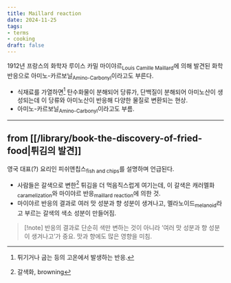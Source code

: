 ```yaml
---
title: Maillard reaction
date: 2024-11-25
tags:
- terms
- cooking
draft: false
---
```


1912년 프랑스의 화학자 루이스 카밀 마이야르<sub>Louis Camille Maillard</sub>에 의해 발견된 화학반응으로 아미노-카르보닐<sub>Amino-Carbonyl</sub>이라고도 부른다.
- 식재료를 가열하면[^1] 탄수화물이 분해되어 당류가, 단백질이 분해되어 아미노산이 생성되는데 이 당류와 아미노산이 반응해 다양한 물질로 변환되는 현상.
- 아미노-카르보닐<sub>Amino-Carbonyl</sub>이라고도 부름.

[^1]: 튀기거나 굽는 등의 고온에서 발생하는 반응.


---
## from [[/library/book-the-discovery-of-fried-food|튀김의 발견]]
영국 대표(?) 요리인 피쉬앤칩스<sub>fish and chips</sub>를 설명하며 언급된다.
- 사람들은 갈색으로 변한[^2] 튀김을 더 먹음직스럽게 여기는데, 이 갈색은 캐러멜화<sub>caramelization</sub>와 마이야르 반응<sub>maillard reaction</sub>에 의한 것.
- 마이야르 반응의 결과로 여러 맛 성분과 향 성분이 생겨나고, 멜라노이드<sub>melanoid</sub>라고 부르는 갈색의 색소 성분이 만들어짐.

[^2]: 갈색화, browning

> [!note] 반응의 결과로 단순히 색만 변하는 것이 아니라 ’여러 맛 성분과 향 성분이 생겨나고’가 중요. 맛과 향에도 많은 영향을 미침.

